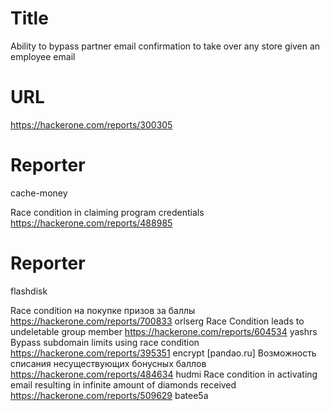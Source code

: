 # Title
Ability to bypass partner email confirmation to take over any store given an employee email
# URL 
https://hackerone.com/reports/300305
# Reporter 
cache-money

Race condition in claiming program credentials 
https://hackerone.com/reports/488985
# Reporter 
flashdisk

Race condition на покупке призов за баллы
https://hackerone.com/reports/700833
orlserg
Race Condition leads to undeletable group member
https://hackerone.com/reports/604534
yashrs
Bypass subdomain limits using race condition
https://hackerone.com/reports/395351
encrypt
[pandao.ru] Возможность списания несуществующих бонусных баллов
https://hackerone.com/reports/484634
hudmi
Race condition in activating email resulting in infinite amount of diamonds received
https://hackerone.com/reports/509629
batee5a
